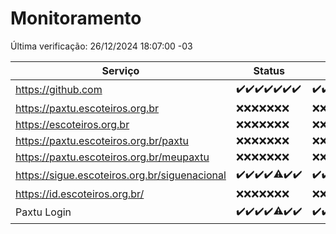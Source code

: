 # Monitoramento

Última verificação: 26/12/2024 18:07:00 -03

|Serviço|Status|Últimas 24h|
|---|---|---|
|https://github.com|<span title="2024-12-19: OK=23">✔️</span><span title="2024-12-20: OK=23">✔️</span><span title="2024-12-21: OK=23">✔️</span><span title="2024-12-22: OK=23">✔️</span><span title="2024-12-23: OK=23">✔️</span><span title="2024-12-24: OK=23">✔️</span><span title="2024-12-25: OK=20">✔️</span>|<span title="25/12/2024 18:07:00 -03 : 200">✔️</span><span title="25/12/2024 19:07:00 -03 : 200">✔️</span><span title="25/12/2024 20:07:00 -03 : 200">✔️</span><span title="25/12/2024 21:40:00 -03 : 200">✔️</span><span title="25/12/2024 23:09:00 -03 : 200">✔️</span><span title="26/12/2024 00:13:00 -03 : 200">✔️</span><span title="26/12/2024 01:10:00 -03 : 200">✔️</span><span title="26/12/2024 02:08:00 -03 : 200">✔️</span><span title="26/12/2024 03:12:00 -03 : 200">✔️</span><span title="26/12/2024 04:08:00 -03 : 200">✔️</span><span title="26/12/2024 05:11:00 -03 : 200">✔️</span><span title="26/12/2024 06:08:00 -03 : 200">✔️</span><span title="26/12/2024 07:08:00 -03 : 200">✔️</span><span title="26/12/2024 08:06:00 -03 : 200">✔️</span><span title="26/12/2024 09:15:00 -03 : 200">✔️</span><span title="26/12/2024 10:15:00 -03 : 200">✔️</span><span title="26/12/2024 11:07:00 -03 : 200">✔️</span><span title="26/12/2024 12:07:00 -03 : 200">✔️</span><span title="26/12/2024 13:09:00 -03 : 200">✔️</span><span title="26/12/2024 14:06:00 -03 : 200">✔️</span><span title="26/12/2024 15:11:00 -03 : 200">✔️</span><span title="26/12/2024 16:05:00 -03 : 200">✔️</span><span title="26/12/2024 17:08:00 -03 : 200">✔️</span><span title="26/12/2024 18:07:00 -03 : 200">✔️</span>|
|https://paxtu.escoteiros.org.br|<span title="2024-12-19: Falhas=23">❌</span><span title="2024-12-20: Falhas=23">❌</span><span title="2024-12-21: Falhas=23">❌</span><span title="2024-12-22: Falhas=23">❌</span><span title="2024-12-23: Falhas=23">❌</span><span title="2024-12-24: Falhas=23">❌</span><span title="2024-12-25: Falhas=20">❌</span>|<span title="25/12/2024 18:07:00 -03 : 403">❌</span><span title="25/12/2024 19:07:00 -03 : 403">❌</span><span title="25/12/2024 20:07:00 -03 : 403">❌</span><span title="25/12/2024 21:40:00 -03 : 403">❌</span><span title="25/12/2024 23:09:00 -03 : 403">❌</span><span title="26/12/2024 00:13:00 -03 : 403">❌</span><span title="26/12/2024 01:10:00 -03 : 403">❌</span><span title="26/12/2024 02:08:00 -03 : 403">❌</span><span title="26/12/2024 03:12:00 -03 : 403">❌</span><span title="26/12/2024 04:08:00 -03 : 403">❌</span><span title="26/12/2024 05:11:00 -03 : 403">❌</span><span title="26/12/2024 06:08:00 -03 : 403">❌</span><span title="26/12/2024 07:08:00 -03 : 403">❌</span><span title="26/12/2024 08:06:00 -03 : 403">❌</span><span title="26/12/2024 09:15:00 -03 : 403">❌</span><span title="26/12/2024 10:15:00 -03 : 403">❌</span><span title="26/12/2024 11:07:00 -03 : 403">❌</span><span title="26/12/2024 12:07:00 -03 : 403">❌</span><span title="26/12/2024 13:09:00 -03 : 403">❌</span><span title="26/12/2024 14:06:00 -03 : 403">❌</span><span title="26/12/2024 15:11:00 -03 : 403">❌</span><span title="26/12/2024 16:05:00 -03 : 403">❌</span><span title="26/12/2024 17:08:00 -03 : 403">❌</span><span title="26/12/2024 18:07:00 -03 : 403">❌</span>|
|https://escoteiros.org.br|<span title="2024-12-19: Falhas=23">❌</span><span title="2024-12-20: Falhas=23">❌</span><span title="2024-12-21: Falhas=23">❌</span><span title="2024-12-22: Falhas=23">❌</span><span title="2024-12-23: Falhas=23">❌</span><span title="2024-12-24: Falhas=23">❌</span><span title="2024-12-25: Falhas=20">❌</span>|<span title="25/12/2024 18:07:00 -03 : 403">❌</span><span title="25/12/2024 19:07:00 -03 : 403">❌</span><span title="25/12/2024 20:07:00 -03 : 403">❌</span><span title="25/12/2024 21:40:00 -03 : 403">❌</span><span title="25/12/2024 23:09:00 -03 : 403">❌</span><span title="26/12/2024 00:13:00 -03 : 403">❌</span><span title="26/12/2024 01:10:00 -03 : 403">❌</span><span title="26/12/2024 02:08:00 -03 : 403">❌</span><span title="26/12/2024 03:12:00 -03 : 403">❌</span><span title="26/12/2024 04:08:00 -03 : 403">❌</span><span title="26/12/2024 05:11:00 -03 : 403">❌</span><span title="26/12/2024 06:08:00 -03 : 403">❌</span><span title="26/12/2024 07:08:00 -03 : 403">❌</span><span title="26/12/2024 08:06:00 -03 : 403">❌</span><span title="26/12/2024 09:15:00 -03 : 403">❌</span><span title="26/12/2024 10:15:00 -03 : 403">❌</span><span title="26/12/2024 11:07:00 -03 : 403">❌</span><span title="26/12/2024 12:07:00 -03 : 403">❌</span><span title="26/12/2024 13:09:00 -03 : 403">❌</span><span title="26/12/2024 14:06:00 -03 : 403">❌</span><span title="26/12/2024 15:11:00 -03 : 403">❌</span><span title="26/12/2024 16:05:00 -03 : 403">❌</span><span title="26/12/2024 17:08:00 -03 : 403">❌</span><span title="26/12/2024 18:07:00 -03 : 403">❌</span>|
|https://paxtu.escoteiros.org.br/paxtu|<span title="2024-12-19: Falhas=23">❌</span><span title="2024-12-20: Falhas=23">❌</span><span title="2024-12-21: Falhas=23">❌</span><span title="2024-12-22: Falhas=23">❌</span><span title="2024-12-23: Falhas=23">❌</span><span title="2024-12-24: Falhas=23">❌</span><span title="2024-12-25: Falhas=20">❌</span>|<span title="25/12/2024 18:07:00 -03 : 403">❌</span><span title="25/12/2024 19:07:00 -03 : 403">❌</span><span title="25/12/2024 20:07:00 -03 : 403">❌</span><span title="25/12/2024 21:40:00 -03 : 403">❌</span><span title="25/12/2024 23:09:00 -03 : 403">❌</span><span title="26/12/2024 00:13:00 -03 : 403">❌</span><span title="26/12/2024 01:10:00 -03 : 403">❌</span><span title="26/12/2024 02:08:00 -03 : 403">❌</span><span title="26/12/2024 03:12:00 -03 : 403">❌</span><span title="26/12/2024 04:08:00 -03 : 403">❌</span><span title="26/12/2024 05:11:00 -03 : 403">❌</span><span title="26/12/2024 06:08:00 -03 : 403">❌</span><span title="26/12/2024 07:08:00 -03 : 403">❌</span><span title="26/12/2024 08:06:00 -03 : 403">❌</span><span title="26/12/2024 09:15:00 -03 : 403">❌</span><span title="26/12/2024 10:15:00 -03 : 403">❌</span><span title="26/12/2024 11:07:00 -03 : 403">❌</span><span title="26/12/2024 12:07:00 -03 : 403">❌</span><span title="26/12/2024 13:09:00 -03 : 403">❌</span><span title="26/12/2024 14:06:00 -03 : 403">❌</span><span title="26/12/2024 15:11:00 -03 : 403">❌</span><span title="26/12/2024 16:05:00 -03 : 403">❌</span><span title="26/12/2024 17:08:00 -03 : 403">❌</span><span title="26/12/2024 18:07:00 -03 : 403">❌</span>|
|https://paxtu.escoteiros.org.br/meupaxtu|<span title="2024-12-19: Falhas=23">❌</span><span title="2024-12-20: Falhas=23">❌</span><span title="2024-12-21: Falhas=23">❌</span><span title="2024-12-22: Falhas=23">❌</span><span title="2024-12-23: Falhas=23">❌</span><span title="2024-12-24: Falhas=23">❌</span><span title="2024-12-25: Falhas=20">❌</span>|<span title="25/12/2024 18:07:00 -03 : 403">❌</span><span title="25/12/2024 19:07:00 -03 : 403">❌</span><span title="25/12/2024 20:07:00 -03 : 403">❌</span><span title="25/12/2024 21:40:00 -03 : 403">❌</span><span title="25/12/2024 23:09:00 -03 : 403">❌</span><span title="26/12/2024 00:13:00 -03 : 403">❌</span><span title="26/12/2024 01:10:00 -03 : 403">❌</span><span title="26/12/2024 02:08:00 -03 : 403">❌</span><span title="26/12/2024 03:12:00 -03 : 403">❌</span><span title="26/12/2024 04:08:00 -03 : 403">❌</span><span title="26/12/2024 05:11:00 -03 : 403">❌</span><span title="26/12/2024 06:08:00 -03 : 403">❌</span><span title="26/12/2024 07:08:00 -03 : 403">❌</span><span title="26/12/2024 08:06:00 -03 : 403">❌</span><span title="26/12/2024 09:15:00 -03 : 403">❌</span><span title="26/12/2024 10:15:00 -03 : 403">❌</span><span title="26/12/2024 11:07:00 -03 : 403">❌</span><span title="26/12/2024 12:07:00 -03 : 403">❌</span><span title="26/12/2024 13:09:00 -03 : 403">❌</span><span title="26/12/2024 14:06:00 -03 : 403">❌</span><span title="26/12/2024 15:11:00 -03 : 403">❌</span><span title="26/12/2024 16:05:00 -03 : 403">❌</span><span title="26/12/2024 17:08:00 -03 : 403">❌</span><span title="26/12/2024 18:07:00 -03 : 403">❌</span>|
|https://sigue.escoteiros.org.br/siguenacional|<span title="2024-12-19: OK=23">✔️</span><span title="2024-12-20: OK=23">✔️</span><span title="2024-12-21: OK=23">✔️</span><span title="2024-12-22: OK=23">✔️</span><span title="2024-12-23: OK=22, Falhas=1">⚠️</span><span title="2024-12-24: OK=23">✔️</span><span title="2024-12-25: OK=20">✔️</span>|<span title="25/12/2024 18:07:00 -03 : 200">✔️</span><span title="25/12/2024 19:07:00 -03 : 200">✔️</span><span title="25/12/2024 20:07:00 -03 : 200">✔️</span><span title="25/12/2024 21:40:00 -03 : 200">✔️</span><span title="25/12/2024 23:09:00 -03 : 200">✔️</span><span title="26/12/2024 00:13:00 -03 : 200">✔️</span><span title="26/12/2024 01:10:00 -03 : 200">✔️</span><span title="26/12/2024 02:08:00 -03 : 200">✔️</span><span title="26/12/2024 03:12:00 -03 : 200">✔️</span><span title="26/12/2024 04:08:00 -03 : 200">✔️</span><span title="26/12/2024 05:11:00 -03 : 200">✔️</span><span title="26/12/2024 06:08:00 -03 : 200">✔️</span><span title="26/12/2024 07:08:00 -03 : 200">✔️</span><span title="26/12/2024 08:06:00 -03 : 200">✔️</span><span title="26/12/2024 09:15:00 -03 : 200">✔️</span><span title="26/12/2024 10:15:00 -03 : 200">✔️</span><span title="26/12/2024 11:07:00 -03 : 200">✔️</span><span title="26/12/2024 12:07:00 -03 : 200">✔️</span><span title="26/12/2024 13:09:00 -03 : 200">✔️</span><span title="26/12/2024 14:06:00 -03 : 200">✔️</span><span title="26/12/2024 15:11:00 -03 : 200">✔️</span><span title="26/12/2024 16:05:00 -03 : 200">✔️</span><span title="26/12/2024 17:08:00 -03 : 200">✔️</span><span title="26/12/2024 18:07:00 -03 : 200">✔️</span>|
|https://id.escoteiros.org.br/|<span title="2024-12-19: Falhas=23">❌</span><span title="2024-12-20: Falhas=23">❌</span><span title="2024-12-21: Falhas=23">❌</span><span title="2024-12-22: Falhas=23">❌</span><span title="2024-12-23: Falhas=23">❌</span><span title="2024-12-24: Falhas=23">❌</span><span title="2024-12-25: Falhas=20">❌</span>|<span title="25/12/2024 18:07:00 -03 : 403">❌</span><span title="25/12/2024 19:07:00 -03 : 403">❌</span><span title="25/12/2024 20:07:00 -03 : 403">❌</span><span title="25/12/2024 21:40:00 -03 : 403">❌</span><span title="25/12/2024 23:09:00 -03 : 403">❌</span><span title="26/12/2024 00:13:00 -03 : 403">❌</span><span title="26/12/2024 01:10:00 -03 : 403">❌</span><span title="26/12/2024 02:08:00 -03 : 403">❌</span><span title="26/12/2024 03:12:00 -03 : 403">❌</span><span title="26/12/2024 04:08:00 -03 : 403">❌</span><span title="26/12/2024 05:11:00 -03 : 403">❌</span><span title="26/12/2024 06:08:00 -03 : 403">❌</span><span title="26/12/2024 07:08:00 -03 : 403">❌</span><span title="26/12/2024 08:06:00 -03 : 403">❌</span><span title="26/12/2024 09:15:00 -03 : 403">❌</span><span title="26/12/2024 10:15:00 -03 : 403">❌</span><span title="26/12/2024 11:07:00 -03 : 403">❌</span><span title="26/12/2024 12:07:00 -03 : 403">❌</span><span title="26/12/2024 13:09:00 -03 : 403">❌</span><span title="26/12/2024 14:06:00 -03 : 403">❌</span><span title="26/12/2024 15:11:00 -03 : 403">❌</span><span title="26/12/2024 16:05:00 -03 : 403">❌</span><span title="26/12/2024 17:08:00 -03 : 403">❌</span><span title="26/12/2024 18:07:00 -03 : 403">❌</span>|
|Paxtu Login|<span title="2024-12-19: OK=23">✔️</span><span title="2024-12-20: OK=23">✔️</span><span title="2024-12-21: OK=23">✔️</span><span title="2024-12-22: OK=23">✔️</span><span title="2024-12-23: OK=22, Falhas=1">⚠️</span><span title="2024-12-24: OK=23">✔️</span><span title="2024-12-25: OK=20">✔️</span>|<span title="25/12/2024 18:07:00 -03 : 200">✔️</span><span title="25/12/2024 19:07:00 -03 : 200">✔️</span><span title="25/12/2024 20:07:00 -03 : 200">✔️</span><span title="25/12/2024 21:40:00 -03 : 200">✔️</span><span title="25/12/2024 23:09:00 -03 : 200">✔️</span><span title="26/12/2024 00:13:00 -03 : 200">✔️</span><span title="26/12/2024 01:10:00 -03 : 200">✔️</span><span title="26/12/2024 02:08:00 -03 : 200">✔️</span><span title="26/12/2024 03:12:00 -03 : 200">✔️</span><span title="26/12/2024 04:08:00 -03 : 200">✔️</span><span title="26/12/2024 05:11:00 -03 : 200">✔️</span><span title="26/12/2024 06:08:00 -03 : 200">✔️</span><span title="26/12/2024 07:08:00 -03 : 200">✔️</span><span title="26/12/2024 08:06:00 -03 : 200">✔️</span><span title="26/12/2024 09:15:00 -03 : 200">✔️</span><span title="26/12/2024 10:15:00 -03 : 200">✔️</span><span title="26/12/2024 11:07:00 -03 : 200">✔️</span><span title="26/12/2024 12:07:00 -03 : 200">✔️</span><span title="26/12/2024 13:09:00 -03 : 200">✔️</span><span title="26/12/2024 14:06:00 -03 : 200">✔️</span><span title="26/12/2024 15:11:00 -03 : 200">✔️</span><span title="26/12/2024 16:05:00 -03 : 200">✔️</span><span title="26/12/2024 17:08:00 -03 : 200">✔️</span><span title="26/12/2024 18:07:00 -03 : 200">✔️</span>|

